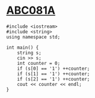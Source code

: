 # [ABC081A](https://atcoder.jp/contests/abc081/tasks/abc081_a)
```
#include <iostream>
#include <string>
using namespace std;

int main() {
    string s;
    cin >> s;
    int counter = 0;
    if (s[0] == '1') ++counter;
    if (s[1] == '1') ++counter;
    if (s[2] == '1') ++counter;
    cout << counter << endl;
}
```
